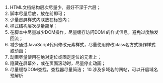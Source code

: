 1. HTML文档结构层次尽量少，最好不深于六层；
2. 脚本尽量后放，放在</body>前即可；
3. 少量首屏样式内联放在<head>标签内；
4. 样式结构层次尽量简单；
5.  在脚本中尽量减少DOM操作，尽量缓存访问DOM 的样式信息，避免过度触发回流；
6. 减少通过JavaScript代码修改元素样式，尽量使用修改class名方式操作样式或动画；
7. 动画尽量使用在绝对定位或固定定位的元素上；
8. 隐藏在屏幕外，或在页面滚动时，尽量停止动画；
9. 尽量缓存DOM查找，查找器尽量简洁；
10.涉及多域名的网站，可以开启域名预解析